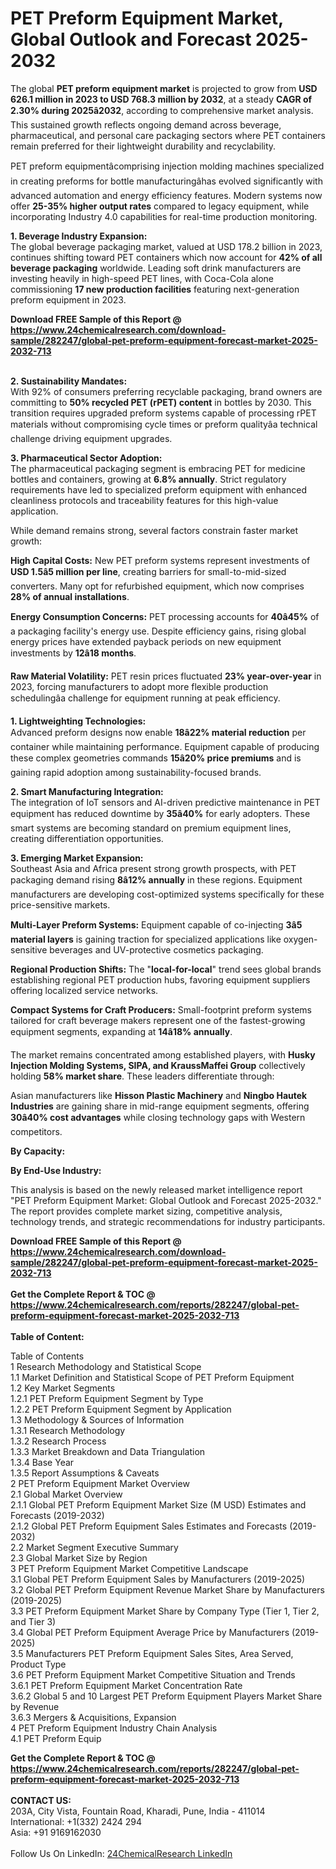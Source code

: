 <h1>PET Preform Equipment Market, Global Outlook and Forecast 2025-2032</h1><p>The global <strong>PET preform equipment market</strong> is projected to grow from <strong>USD 626.1 million in 2023 to USD 768.3 million by 2032</strong>, at a steady <strong>CAGR of 2.30% during 2025â2032</strong>, according to comprehensive market analysis. This sustained growth reflects ongoing demand across beverage, pharmaceutical, and personal care packaging sectors where PET containers remain preferred for their lightweight durability and recyclability.</p><p>PET preform equipmentâcomprising injection molding machines specialized in creating preforms for bottle manufacturingâhas evolved significantly with advanced automation and energy efficiency features. Modern systems now offer <strong>25-35% higher output rates</strong> compared to legacy equipment, while incorporating Industry 4.0 capabilities for real-time production monitoring.</p><p><strong>1. Beverage Industry Expansion:</strong><br>
The global beverage packaging market, valued at USD 178.2 billion in 2023, continues shifting toward PET containers which now account for <strong>42% of all beverage packaging</strong> worldwide. Leading soft drink manufacturers are investing heavily in high-speed PET lines, with Coca-Cola alone commissioning <strong>17 new production facilities</strong> featuring next-generation preform equipment in 2023.</p><div><b>Download FREE Sample of this Report @ 
            <a href="https://www.24chemicalresearch.com/download-sample/282247/global-pet-preform-equipment-forecast-market-2025-2032-713">
            https://www.24chemicalresearch.com/download-sample/282247/global-pet-preform-equipment-forecast-market-2025-2032-713</a></b></div><br><p><strong>2. Sustainability Mandates:</strong><br>
With 92% of consumers preferring recyclable packaging, brand owners are committing to <strong>50% recycled PET (rPET) content</strong> in bottles by 2030. This transition requires upgraded preform systems capable of processing rPET materials without compromising cycle times or preform qualityâa technical challenge driving equipment upgrades.</p><p><strong>3. Pharmaceutical Sector Adoption:</strong><br>
The pharmaceutical packaging segment is embracing PET for medicine bottles and containers, growing at <strong>6.8% annually</strong>. Strict regulatory requirements have led to specialized preform equipment with enhanced cleanliness protocols and traceability features for this high-value application.</p><p>While demand remains strong, several factors constrain faster market growth:</p><p><strong>High Capital Costs:</strong> New PET preform systems represent investments of <strong>USD 1.5â5 million per line</strong>, creating barriers for small-to-mid-sized converters. Many opt for refurbished equipment, which now comprises <strong>28% of annual installations</strong>.</p><p><strong>Energy Consumption Concerns:</strong> PET processing accounts for <strong>40â45%</strong> of a packaging facility's energy use. Despite efficiency gains, rising global energy prices have extended payback periods on new equipment investments by <strong>12â18 months</strong>.</p><p><strong>Raw Material Volatility:</strong> PET resin prices fluctuated <strong>23% year-over-year</strong> in 2023, forcing manufacturers to adopt more flexible production schedulingâa challenge for equipment running at peak efficiency.</p><p><strong>1. Lightweighting Technologies:</strong><br>
Advanced preform designs now enable <strong>18â22% material reduction</strong> per container while maintaining performance. Equipment capable of producing these complex geometries commands <strong>15â20% price premiums</strong> and is gaining rapid adoption among sustainability-focused brands.</p><p><strong>2. Smart Manufacturing Integration:</strong><br>
The integration of IoT sensors and AI-driven predictive maintenance in PET equipment has reduced downtime by <strong>35â40%</strong> for early adopters. These smart systems are becoming standard on premium equipment lines, creating differentiation opportunities.</p><p><strong>3. Emerging Market Expansion:</strong><br> 
Southeast Asia and Africa present strong growth prospects, with PET packaging demand rising <strong>8â12% annually</strong> in these regions. Equipment manufacturers are developing cost-optimized systems specifically for these price-sensitive markets.</p><p><strong>Multi-Layer Preform Systems:</strong> Equipment capable of co-injecting <strong>3â5 material layers</strong> is gaining traction for specialized applications like oxygen-sensitive beverages and UV-protective cosmetics packaging.</p><p><strong>Regional Production Shifts:</strong> The "<strong>local-for-local</strong>" trend sees global brands establishing regional PET production hubs, favoring equipment suppliers offering localized service networks.</p><p><strong>Compact Systems for Craft Producers:</strong> Small-footprint preform systems tailored for craft beverage makers represent one of the fastest-growing equipment segments, expanding at <strong>14â18% annually</strong>.</p><p>The market remains concentrated among established players, with <strong>Husky Injection Molding Systems, SIPA, and KraussMaffei Group</strong> collectively holding <strong>58% market share</strong>. These leaders differentiate through:</p><p>Asian manufacturers like <strong>Hisson Plastic Machinery</strong> and <strong>Ningbo Hautek Industries</strong> are gaining share in mid-range equipment segments, offering <strong>30â40% cost advantages</strong> while closing technology gaps with Western competitors.</p><p><strong>By Capacity:</strong></p><p><strong>By End-Use Industry:</strong></p><p>This analysis is based on the newly released market intelligence report "PET Preform Equipment Market: Global Outlook and Forecast 2025-2032." The report provides complete market sizing, competitive analysis, technology trends, and strategic recommendations for industry participants.</p><div><b>Download FREE Sample of this Report @ 
            <a href="https://www.24chemicalresearch.com/download-sample/282247/global-pet-preform-equipment-forecast-market-2025-2032-713">
            https://www.24chemicalresearch.com/download-sample/282247/global-pet-preform-equipment-forecast-market-2025-2032-713</a></b></div><br><div><b>Get the Complete Report & TOC @ 
            <a href="https://www.24chemicalresearch.com/reports/282247/global-pet-preform-equipment-forecast-market-2025-2032-713">
            https://www.24chemicalresearch.com/reports/282247/global-pet-preform-equipment-forecast-market-2025-2032-713</a></b></div><br>
            <b>Table of Content:</b><p>Table of Contents<br />
1 Research Methodology and Statistical Scope<br />
1.1 Market Definition and Statistical Scope of PET Preform Equipment<br />
1.2 Key Market Segments<br />
1.2.1 PET Preform Equipment Segment by Type<br />
1.2.2 PET Preform Equipment Segment by Application<br />
1.3 Methodology & Sources of Information<br />
1.3.1 Research Methodology<br />
1.3.2 Research Process<br />
1.3.3 Market Breakdown and Data Triangulation<br />
1.3.4 Base Year<br />
1.3.5 Report Assumptions & Caveats<br />
2 PET Preform Equipment Market Overview<br />
2.1 Global Market Overview<br />
2.1.1 Global PET Preform Equipment Market Size (M USD) Estimates and Forecasts (2019-2032)<br />
2.1.2 Global PET Preform Equipment Sales Estimates and Forecasts (2019-2032)<br />
2.2 Market Segment Executive Summary<br />
2.3 Global Market Size by Region<br />
3 PET Preform Equipment Market Competitive Landscape<br />
3.1 Global PET Preform Equipment Sales by Manufacturers (2019-2025)<br />
3.2 Global PET Preform Equipment Revenue Market Share by Manufacturers (2019-2025)<br />
3.3 PET Preform Equipment Market Share by Company Type (Tier 1, Tier 2, and Tier 3)<br />
3.4 Global PET Preform Equipment Average Price by Manufacturers (2019-2025)<br />
3.5 Manufacturers PET Preform Equipment Sales Sites, Area Served, Product Type<br />
3.6 PET Preform Equipment Market Competitive Situation and Trends<br />
3.6.1 PET Preform Equipment Market Concentration Rate<br />
3.6.2 Global 5 and 10 Largest PET Preform Equipment Players Market Share by Revenue<br />
3.6.3 Mergers & Acquisitions, Expansion<br />
4 PET Preform Equipment Industry Chain Analysis<br />
4.1 PET Preform Equip</p><div><b>Get the Complete Report & TOC @ 
            <a href="https://www.24chemicalresearch.com/reports/282247/global-pet-preform-equipment-forecast-market-2025-2032-713">
            https://www.24chemicalresearch.com/reports/282247/global-pet-preform-equipment-forecast-market-2025-2032-713</a></b></div><br><b>CONTACT US:</b><br>
            203A, City Vista, Fountain Road, Kharadi, Pune, India - 411014<br>
            International: +1(332) 2424 294<br>
            Asia: +91 9169162030 <br><br>
            Follow Us On LinkedIn: <a href="https://www.linkedin.com/company/24chemicalresearch/">24ChemicalResearch LinkedIn</a>